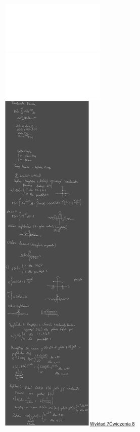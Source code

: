 ![AM2-Wyklad_08](Notatki/Semestr%202/Analiza%20matematyczna%202.3A/Wyk%C5%82ady/Wyk%C5%82ad%208/AM2-Wyklad_08.pdf)
![Wyklad_8a](Notatki/Semestr%202/Analiza%20matematyczna%202.3A/Wyk%C5%82ady/Wyk%C5%82ad%208/Wyklad_8a.pdf)
![Drawing 2023-04-19 13.24.34.excalidraw](Notatki/Semestr%202/Analiza%20matematyczna%202.3A/Wyk%C5%82ady/Wyk%C5%82ad%208/Drawing%202023-04-19%2013.24.34.excalidraw.svg)
[Wykład 7](Notatki/Semestr%201/Miernictwo%20w%20informatyce%20i%20telekomunikacji/Wyk%C5%82ady/Wyk%C5%82ad%207/Wyk%C5%82ad%207.md)[Ćwiczenia 8](Notatki/Semestr%202/Analiza%20matematyczna%202.3A/%C4%86wiczenia/%C4%86wiczenia%208/%C4%86wiczenia%208.md)